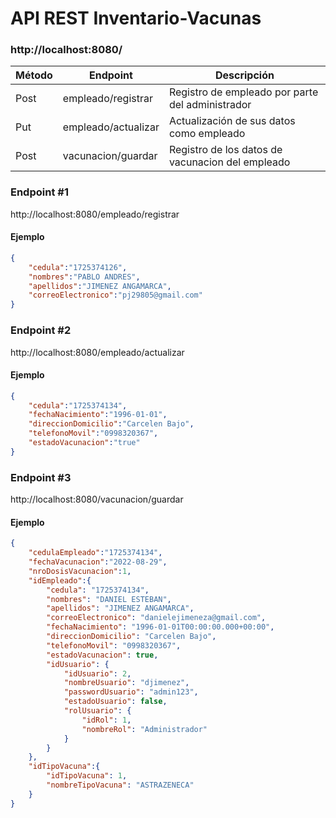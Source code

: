 <h1>API REST Inventario-Vacunas</h1>

<h3>http://localhost:8080/</h3>

|Método| Endpoint                  | Descripción |
|--------------| -----------               | ----------- |
|Post| empleado/registrar        | Registro de empleado por parte del administrador     |
|Put|empleado/actualizar     | Actualización de sus datos como empleado      |
|Post|vacunacion/guardar     | Registro de los datos de vacunacion del empleado      |

<h3>Endpoint #1</h3>
<p>http://localhost:8080/empleado/registrar</p>

<h4>Ejemplo</h4>

```json
{
    "cedula":"1725374126",
    "nombres":"PABLO ANDRES",
    "apellidos":"JIMENEZ ANGAMARCA",
    "correoElectronico":"pj29805@gmail.com"
}
```

<h3>Endpoint #2</h3>
<p>http://localhost:8080/empleado/actualizar</p>

<h4>Ejemplo</h4>

```json
{
    "cedula":"1725374134",
    "fechaNacimiento":"1996-01-01",
    "direccionDomicilio":"Carcelen Bajo",
    "telefonoMovil":"0998320367",
    "estadoVacunacion":"true"
}
```

<h3>Endpoint #3</h3>
<p>http://localhost:8080/vacunacion/guardar</p>

<h4>Ejemplo</h4>

```json
{
    "cedulaEmpleado":"1725374134",
    "fechaVacunacion":"2022-08-29",
    "nroDosisVacunacion":1,
    "idEmpleado":{
        "cedula": "1725374134",
        "nombres": "DANIEL ESTEBAN",
        "apellidos": "JIMENEZ ANGAMARCA",
        "correoElectronico": "danielejimeneza@gmail.com",
        "fechaNacimiento": "1996-01-01T00:00:00.000+00:00",
        "direccionDomicilio": "Carcelen Bajo",
        "telefonoMovil": "0998320367",
        "estadoVacunacion": true,
        "idUsuario": {
            "idUsuario": 2,
            "nombreUsuario": "djimenez",
            "passwordUsuario": "admin123",
            "estadoUsuario": false,
            "rolUsuario": {
                "idRol": 1,
                "nombreRol": "Administrador"
            }
        }
    },
    "idTipoVacuna":{
        "idTipoVacuna": 1,
        "nombreTipoVacuna": "ASTRAZENECA"
    }
}
```
